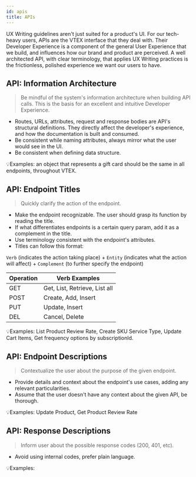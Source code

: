 ```yaml
---
id: apis
title: APIs
---
```


UX Writing guidelines aren't just suited for a product's UI. For our tech-heavy users, APIs are the VTEX interface that they deal with. Their Developer Experience is a component of the general User Experience that we build, and influences how our brand and product are perceived. A well architected API, with clear terminology, that applies UX Writing practices is the frictionless, polished experience we want our users to have.

## API: Information Architecture

> Be mindful of the system's information architecture when building API calls. This is the basis for an excellent and intuitive Developer Experience.  

- Routes, URLs, attributes, request and response bodies are API's structural definitions. They directly affect the developer's experience, and how the documentation is built and consumed.     
- Be consistent while naming attributes, always mirror what the user would see in the UI.    
- Be consistent when defining data structure.       

💡Examples: an object that represents a gift card should be the same in all endpoints, throughout VTEX.    


## API: Endpoint Titles

> Quickly clarify the action of the endpoint.

- Make the endpoint recognizable. The user should grasp its function by reading the title.      
- If what differentiates endpoints is a certain query param, add it as a complement in the title.         
- Use terminology consistent with the endpoint's attributes.  
- Titles can follow this format:    

`Verb` (indicates the action taking place) + `Entity` (indicates what the action will affect) + `Complement` (to further specify the endpoint)    

| Operation | Verb Examples                 |
|-----------|-------------------------------|
| GET       | Get, List, Retrieve, List all |
| POST      | Create, Add, Insert           |
| PUT       | Update, Insert                |
| DEL       | Cancel, Delete                |


💡Examples: List Product Review Rate, Create SKU Service Type, Update Cart Items, Get frequency options by subscriptionId.


## API: Endpoint Descriptions

> Contextualize the user about the purpose of the given endpoint.  

- Provide details and context about the endpoint's use cases, adding any relevant particularities.    
- Assume that the user doesn't have any context about the given API, be thorough.    

💡Examples:  Update Product, Get Product Review Rate


## API: Response Descriptions

> Inform user about the possible response codes (200, 401, etc).  

- Avoid using internal codes, prefer plain language.   

💡Examples:
